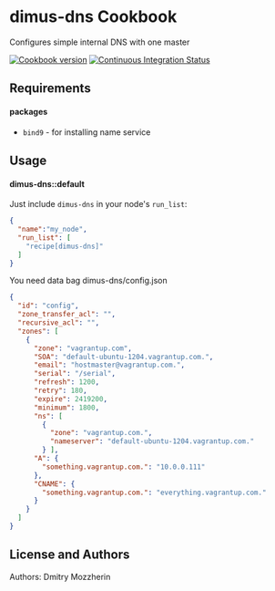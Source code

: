 dimus-dns Cookbook
==================
Configures simple internal DNS with one master

[![Cookbook version][1]][2]
[![Continuous Integration Status][3]][4]


Requirements
------------

#### packages
- `bind9` - for installing name service

Usage
-----
#### dimus-dns::default
Just include `dimus-dns` in your node's `run_list`:

```json
{
  "name":"my_node",
  "run_list": [
    "recipe[dimus-dns]"
  ]
}
```
You need data bag dimus-dns/config.json
```json
{
  "id": "config",
  "zone_transfer_acl": "",
  "recursive_acl": "",
  "zones": [
    {
      "zone": "vagrantup.com",
      "SOA": "default-ubuntu-1204.vagrantup.com.",
      "email": "hostmaster@vagrantup.com.",
      "serial": "/serial",
      "refresh": 1200,
      "retry": 180,
      "expire": 2419200,
      "minimum": 1800,
      "ns": [
        {
          "zone": "vagrantup.com.",
          "nameserver": "default-ubuntu-1204.vagrantup.com."
        } ],
      "A": {
        "something.vagrantup.com.": "10.0.0.111"
      },
      "CNAME": {
        "something.vagrantup.com.": "everything.vagrantup.com."
      }
    }
  ]
}
```

License and Authors
-------------------
Authors: Dmitry Mozzherin

[1]: http://img.shields.io/cookbook/v/dimus/dimus-dns-cookbook.svg
[2]: https://github.com/dimus/dimus-dns-cookbook
[3]: http://img.shields.io/travis/dimus/dimus-dns-cookbook.svg
[4]: http://travis-ci.org/dimus/dimus-dns-cookbook

